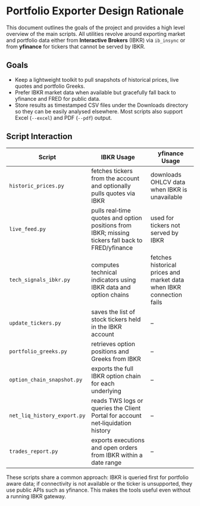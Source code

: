# Portfolio Exporter Design Rationale

This document outlines the goals of the project and provides a high level overview of the main scripts. All utilities revolve around exporting market and portfolio data either from **Interactive Brokers** (IBKR) via `ib_insync` or from **yfinance** for tickers that cannot be served by IBKR.

## Goals

* Keep a lightweight toolkit to pull snapshots of historical prices, live quotes and portfolio Greeks.
* Prefer IBKR market data when available but gracefully fall back to yfinance and FRED for public data.
* Store results as timestamped CSV files under the Downloads directory so they can be easily analysed elsewhere. Most scripts also support Excel (`--excel`) and PDF (`--pdf`) output.

## Script Interaction

| Script | IBKR Usage | yfinance Usage |
| ------ | ---------- | -------------- |
| `historic_prices.py` | fetches tickers from the account and optionally pulls quotes via IBKR | downloads OHLCV data when IBKR is unavailable |
| `live_feed.py` | pulls real‑time quotes and option positions from IBKR; missing tickers fall back to FRED/yfinance | used for tickers not served by IBKR |
| `tech_signals_ibkr.py` | computes technical indicators using IBKR data and option chains | fetches historical prices and market data when IBKR connection fails |
| `update_tickers.py` | saves the list of stock tickers held in the IBKR account | – |
| `portfolio_greeks.py` | retrieves option positions and Greeks from IBKR | – |
| `option_chain_snapshot.py` | exports the full IBKR option chain for each underlying | – |
| `net_liq_history_export.py` | reads TWS logs or queries the Client Portal for account net‑liquidation history | – |
| `trades_report.py`       | exports executions and open orders from IBKR within a date range      | – |

These scripts share a common approach: IBKR is queried first for portfolio aware data; if connectivity is not available or the ticker is unsupported, they use public APIs such as yfinance. This makes the tools useful even without a running IBKR gateway.

